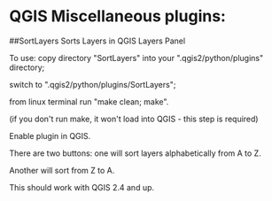 # QGIS Miscellaneous plugins:

##SortLayers
Sorts Layers in QGIS Layers Panel 

To use:
copy directory "SortLayers" into your ".qgis2/python/plugins" directory;

switch to ".qgis2/python/plugins/SortLayers";

from linux terminal run "make clean; make".

(if you don't run make, it won't load into QGIS - this step is required)

Enable plugin in QGIS.

There are two buttons: one will sort layers alphabetically from A to Z.

Another will sort from Z to A.

This should work with QGIS 2.4 and up.
